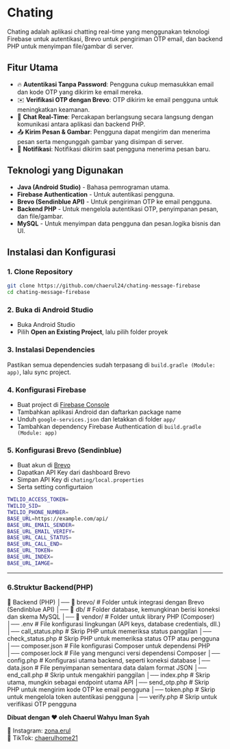 # Chating

Chating adalah aplikasi chatting real-time yang menggunakan teknologi Firebase untuk autentikasi, Brevo untuk pengiriman OTP email, dan backend PHP untuk menyimpan file/gambar di server.

## Fitur Utama

- 🔥 **Autentikasi Tanpa Password**: Pengguna cukup memasukkan email dan kode OTP yang dikirim ke email mereka.
- ✉️ **Verifikasi OTP dengan Brevo**: OTP dikirim ke email pengguna untuk meningkatkan keamanan.
- 💬 **Chat Real-Time**: Percakapan berlangsung secara langsung dengan komunikasi antara aplikasi dan backend PHP.
- 📤 **Kirim Pesan & Gambar**: Pengguna dapat mengirim dan menerima pesan serta mengunggah gambar yang disimpan di server.
- 🔔 **Notifikasi**: Notifikasi dikirim saat pengguna menerima pesan baru.

## Teknologi yang Digunakan

- **Java (Android Studio)** - Bahasa pemrograman utama.
- **Firebase Authentication** - Untuk autentikasi pengguna.
- **Brevo (Sendinblue API)** - Untuk pengiriman OTP ke email pengguna.
- **Backend PHP** - Untuk mengelola autentikasi OTP, penyimpanan pesan, dan file/gambar.
- **MySQL** - Untuk menyimpan data pengguna dan pesan.logika bisnis dan UI.

## Instalasi dan Konfigurasi

### 1. Clone Repository

```sh
git clone https://github.com/chaerul24/chating-message-firebase
cd chating-message-firebase
```

### 2. Buka di Android Studio

- Buka Android Studio
- Pilih **Open an Existing Project**, lalu pilih folder proyek

### 3. Instalasi Dependencies

Pastikan semua dependencies sudah terpasang di `build.gradle (Module: app)`, lalu sync project.

### 4. Konfigurasi Firebase

- Buat project di [Firebase Console](https://console.firebase.google.com/)
- Tambahkan aplikasi Android dan daftarkan package name
- Unduh `google-services.json` dan letakkan di folder `app/`
- Tambahkan dependency Firebase Authentication di `build.gradle (Module: app)`

### 5. Konfigurasi Brevo (Sendinblue)

- Buat akun di [Brevo](https://www.brevo.com/)
- Dapatkan API Key dari dashboard Brevo
- Simpan API Key di `chating/local.properties` 
- Serta setting configurtaion

```sh
TWILIO_ACCESS_TOKEN=
TWILIO_SID=
TWILIO_PHONE_NUMBER=
BASE_URL=https://example.com/api/
BASE_URL_EMAIL_SENDER=
BASE_URL_EMAIL_VERIFY=
BASE_URL_CALL_STATUS=
BASE_URL_CALL_END=
BASE_URL_TOKEN=
BASE_URL_INDEX=
BASE_URL_IAMGE=
```

---

### 6.Struktur Backend(PHP)
📂 Backend (PHP)
│── 📂 brevo/           # Folder untuk integrasi dengan Brevo (Sendinblue API)
│── 📂 db/              # Folder database, kemungkinan berisi koneksi dan skema MySQL
│── 📂 vendor/          # Folder untuk library PHP (Composer)
│── .env               # File konfigurasi lingkungan (API keys, database credentials, dll.)
│── call_status.php    # Skrip PHP untuk memeriksa status panggilan
│── check_status.php   # Skrip PHP untuk memeriksa status OTP atau pengguna
│── composer.json      # File konfigurasi Composer untuk dependensi PHP
│── composer.lock      # File yang mengunci versi dependensi Composer
│── config.php         # Konfigurasi utama backend, seperti koneksi database
│── data.json         # File penyimpanan sementara data dalam format JSON
│── end_call.php      # Skrip untuk mengakhiri panggilan
│── index.php         # Skrip utama, mungkin sebagai endpoint utama API
│── send_otp.php      # Skrip PHP untuk mengirim kode OTP ke email pengguna
│── token.php         # Skrip untuk mengelola token autentikasi pengguna
│── verify.php        # Skrip untuk verifikasi OTP pengguna


**Dibuat dengan ❤️ oleh Chaerul Wahyu Iman Syah**

📸 Instagram: [zona.erul](https://instagram.com/zona.erul)\
🎵 TikTok: [chaerulhome21](https://www.tiktok.com/@chaerulhome21)

